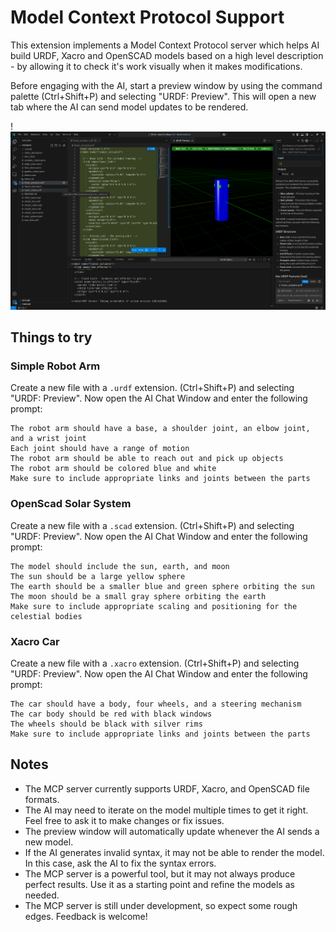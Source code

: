 # Model Context Protocol Support
This extension implements a Model Context Protocol server which helps AI build URDF, Xacro and OpenSCAD models based on a high level description - by allowing it to check it's work visually when it makes modifications.

Before engaging with the AI, start a preview window by using the command palette (Ctrl+Shift+P) and selecting "URDF: Preview". This will open a new tab where the AI can send model updates to be rendered.

!![MCP Server interaciton](./MCP.png)

## Things to try

### Simple Robot Arm
Create a new file with a `.urdf` extension. (Ctrl+Shift+P) and selecting "URDF: Preview". Now open the AI Chat Window and enter the following prompt:

```Create a simple robot arm URDF model
The robot arm should have a base, a shoulder joint, an elbow joint, and a wrist joint
Each joint should have a range of motion
The robot arm should be able to reach out and pick up objects
The robot arm should be colored blue and white
Make sure to include appropriate links and joints between the parts
```

### OpenScad Solar System
Create a new file with a `.scad` extension. (Ctrl+Shift+P) and selecting "URDF: Preview". Now open the AI Chat Window and enter the following prompt:

```Create a simple solar system model in OpenSCAD. Since OpenSCAD is unitless, assume 1 unit = is 1mm for previewing, but internally scale such that 1 unit is 1 million kilometers.
The model should include the sun, earth, and moon
The sun should be a large yellow sphere
The earth should be a smaller blue and green sphere orbiting the sun
The moon should be a small gray sphere orbiting the earth
Make sure to include appropriate scaling and positioning for the celestial bodies
```

### Xacro Car
Create a new file with a `.xacro` extension. (Ctrl+Shift+P) and selecting "URDF: Preview". Now open the AI Chat Window and enter the following prompt: 

```Create a simple car model in Xacro
The car should have a body, four wheels, and a steering mechanism
The car body should be red with black windows
The wheels should be black with silver rims
Make sure to include appropriate links and joints between the parts
```

## Notes
- The MCP server currently supports URDF, Xacro, and OpenSCAD file formats.
- The AI may need to iterate on the model multiple times to get it right. Feel free to ask it to make changes or fix issues.
- The preview window will automatically update whenever the AI sends a new model.
- If the AI generates invalid syntax, it may not be able to render the model. In this case, ask the AI to fix the syntax errors.
- The MCP server is a powerful tool, but it may not always produce perfect results. Use it as a starting point and refine the models as needed.
- The MCP server is still under development, so expect some rough edges. Feedback is welcome!

